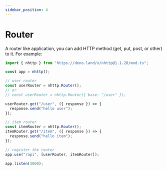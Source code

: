 ```yaml
---
sidebar_position: 4
---
```


# Router

A router like application, you can add HTTP method (get, put, post, or other) to
it. For example:

```js
import { nhttp } from "https://deno.land/x/nhttp@1.1.20/mod.ts";

const app = nhttp();

// user router
const userRouter = nhttp.Router();
// or
// const userRouter = nhttp.Router({ base: "/user" });

userRouter.get("/user", ({ response }) => {
  response.send("hello user");
});

// item router
const itemRouter = nhttp.Router();
itemRouter.get("/item", ({ response }) => {
  response.send("hello item");
});

// register the router
app.use("/api", [userRouter, itemRouter]);

app.listen(3000);
```
